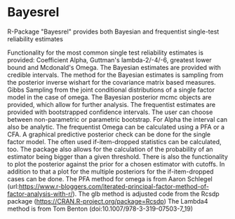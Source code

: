 # Bayesrel
R-Package "Bayesrel" provides both Bayesian and frequentist single-test reliability estimates

Functionality for the most common single test reliability estimates is provided: 
    Coefficient Alpha, Guttman's lambda-2/-4/-6, greatest lower bound and Mcdonald's Omega. 
    The Bayesian estimates are provided with credible intervals. 
    The method for the Bayesian estimates is sampling from the posterior inverse wishart for the covariance matrix based measures.
    Gibbs Sampling from the joint conditional distributions of a single factor model in the case of omega.
    The Bayesian posterior mcmc objects are provided, which allow for further analysis. 
    The frequentist estimates are provided with bootstrapped confidence intervals. The user can choose between non-parametric or parametric bootstrap. 
    For Alpha the interval can also be analytic. 
    The frequentist Omega can be calculated using a PFA or a CFA. 
    A graphical predictive posterior check can be done for the single factor model. The often used if-item-dropped statistics can be calculated, too. 
    The package also allows for the calculation of the probability of an estimator being bigger than a given threshold.
    There is also the functionality to plot the posterior against the prior for a chosen estimator with cutoffs. 
    In addition to that a plot for the multiple posteriors for the if-item-dropped cases can be done.
    The PFA method for omega is from Aaron Schlegel (url:https://www.r-bloggers.com/iterated-principal-factor-method-of-factor-analysis-with-r/). 
    The glb method is adjusted code from the Rcsdp package (https://CRAN.R-project.org/package=Rcsdp) 
    The Lambda4 method is from Tom Benton (doi:10.1007/978-3-319-07503-7_19)
   
